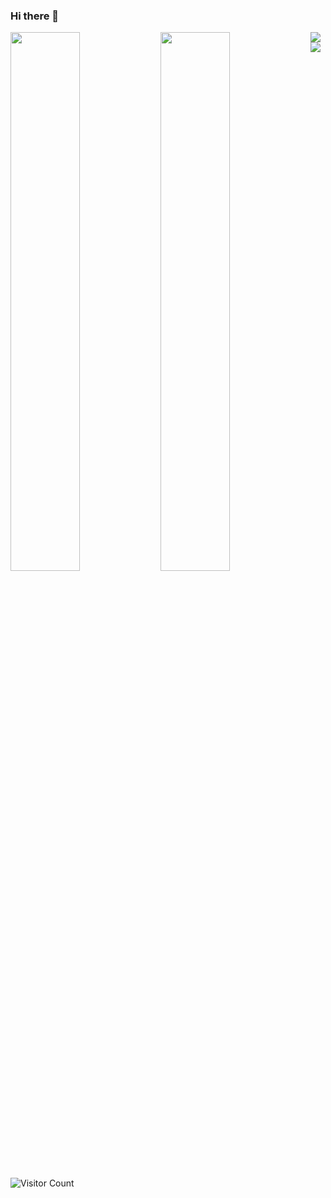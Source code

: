 ### Hi there 👋

<img align="left" width="47%" src="https://github-readme-stats.vercel.app/api?username=sumit-coder&show_icons=true&theme=radical&count_private=true" />

<img align="left" width="47%" src="https://github-readme-stats.vercel.app/api/top-langs/?username=sumit-coder&layout=compact" />


<img align="left" src="https://img.shields.io/badge/Flutter-%2302569B.svg?style=for-the-badge&logo=Flutter&logoColor=white" />

<img  src="https://img.shields.io/badge/dart-%230175C2.svg?style=for-the-badge&logo=dart&logoColor=white" /><br>



![Visitor Count](https://profile-counter.glitch.me/sumit-coder/count.svg)
                


<!--
**sumit-coder/sumit-coder** is a ✨ _special_ ✨ repository because its `README.md` (this file) appears on your GitHub profile.

Here are some ideas to get you started:

- 🔭 I’m currently working on ...
- 🌱 I’m currently learning ...
- 👯 I’m looking to collaborate on ...
- 🤔 I’m looking for help with ...
- 💬 Ask me about ...
- 📫 How to reach me: ...
- 😄 Pronouns: ...
- ⚡ Fun fact: ...
-->
